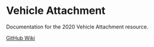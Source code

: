 # Vehicle Attachment

Documentation for the 2020 Vehicle Attachment resource.

[GitHub Wiki](https://github.com/inferno-collection/Vehicle-Attachment/wiki)
